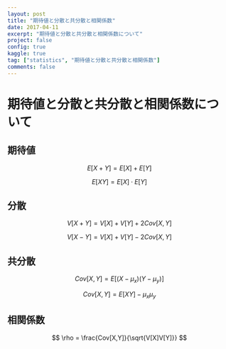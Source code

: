 ```yaml
---
layout: post
title: "期待値と分散と共分散と相関係数"
date: 2017-04-11
excerpt: "期待値と分散と共分散と相関係数について"
project: false
config: true
kaggle: true
tag: ["statistics", "期待値と分散と共分散と相関係数"]
comments: false
---
```


# 期待値と分散と共分散と相関係数について

## 期待値

$$
E[X+Y] = E[X] + E[Y]
$$

$$
E[XY] = E[X] \cdot E[Y]
$$

## 分散

$$
V[X+Y] = V[X] + V[Y] + 2Cov[X,Y]
$$

$$
V[X-Y] = V[X] + V[Y] - 2Cov[X,Y]
$$

## 共分散

$$
Cov[X,Y] = E[(X-\mu_x)(Y-\mu_y)]
$$

$$
Cov[X,Y] = E[XY] - \mu_x \mu_y
$$

## 相関係数

$$
\rho = \frac{Cov[X,Y]}{\sqrt{V[X]V[Y]}}
$$

